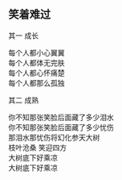 ## 笑着难过

其一 成长

每个人都小心翼翼  
每个人都体无完肤  
每个人都心怀痛楚  
每个人都那么孤独


其二 成熟

你不知那张笑脸后面藏了多少泪水  
你不知那张笑脸后面藏了多少忧伤  
那泪水那忧伤将幻化参天大树  
枝叶沧桑 笑迎四方  
大树底下好乘凉  
大树底下好乘凉